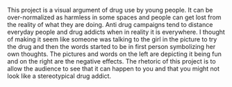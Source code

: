 This project is a visual argument of drug use by young people. It can be over-normalized as harmless in some spaces and people can get lost from the reality of what they are doing. Anti drug campaigns tend to distance everyday people and drug addicts when in reality it is everywhere. I thought of making it seem like someone was talking to the girl in the picture to try the drug and then the words started to be in first person symbolizing her own thoughts. The pictures and words on the left are depicting it being fun and on the right are the negative effects. The rhetoric of this project is to allow the audience to see that it can happen to you and that you might not look like a stereotypical drug addict. 